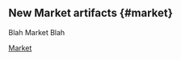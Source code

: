 ## New Market artifacts {#market}

Blah Market Blah

<div class="short-links">
	<a href="https://market.axonivy.com/"
		target="_blank" rel="noopener noreferrer">
		<i class="si si-book"></i> Market
	</a>
</div>
